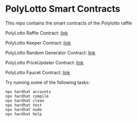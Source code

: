 # PolyLotto Smart Contracts

This repo contains the smart contracts of the Polylotto raffle

PolyLotto Raffle Contract: [link](https://mumbai.polygonscan.com/address/0x99fbc7dd5354187b23c538fd2e477a084286a47b#code)

PolyLotto Keeper Contract: [link](https://mumbai.polygonscan.com/address/0x7acdc61b41103f12a9db9ec032e9c772aa90435d#code)

PolyLotto Random Generator Contract: [link](https://mumbai.polygonscan.com/address/0xf13c7d6c69f5f32c3bbb99c67f0c0866db7bd9f4#code)

PolyLotto PriceUpdater Contract: [link](https://mumbai.polygonscan.com/address/0x9b78a729cd10b29d37da5bf151036d4d3bca4db9#code)

PolyLotto Faucet Contract: [link](https://mumbai.polygonscan.com/address/0xcef1e15db4a759b394e017c54322cf00461e1fa9#code)

Try running some of the following tasks:

```shell
npx hardhat accounts
npx hardhat compile
npx hardhat clean
npx hardhat test
npx hardhat node
npx hardhat help
```
